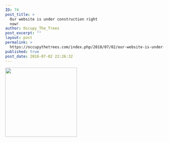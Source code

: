 ```yaml
---
ID: 74
post_title: >
  Our website is under construction right
  now!
author: Occupy_The_Trees
post_excerpt: ""
layout: post
permalink: >
  https://occupythetrees.com/index.php/2018/07/02/our-website-is-under-construction-right-now/
published: true
post_date: 2018-07-02 22:26:32
---
```

<img class="alignnone size-full wp-image-75" src="http://occupythetrees.com/wp-content/uploads/2018/07/images.jpeg" alt="" width="228" height="221" />